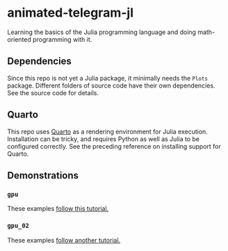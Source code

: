 # animated-telegram-jl

Learning the basics of the Julia programming language and doing math-oriented programming with it.

## Dependencies

Since this repo is not yet a Julia package, it minimally needs the `Plots` package. Different folders of source code have their own dependencies. See the source code for details.

## Quarto

This repo uses [Quarto](https://quarto.org/docs/computations/julia.html) as a rendering environment for Julia execution. Installation can be tricky, and requires Python as well as Julia to be configured correctly. See the preceding reference on installing support for Quarto.

## Demonstrations

### `gpu`

These examples [follow this tutorial.](https://cuda.juliagpu.org/stable/tutorials/introduction/)

### `gpu_02`

These examples [follow another tutorial.](https://forem.julialang.org/wikfeldt/a-brief-tour-of-julia-for-high-performance-computing-5deb#:~:text=This%20post%20gives%20an%20overview%20of%20Julia's%20features%20and%20capabilities)
